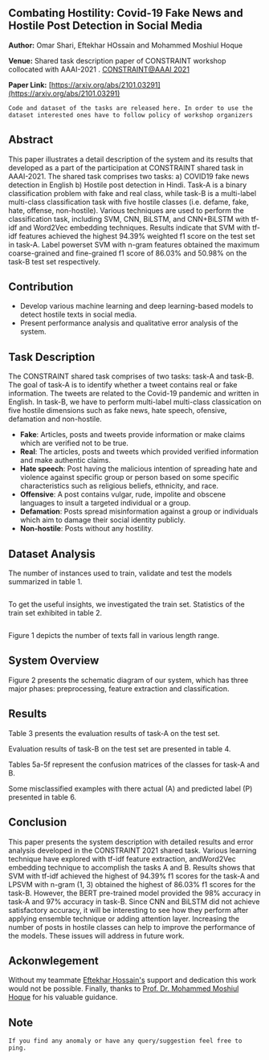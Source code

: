 <img title="" src="Figures/image-constraint.PNG" alt="">

## Combating Hostility: Covid-19 Fake News and Hostile Post Detection in Social Media

**Author:** Omar Shari, Eftekhar HOssain and Mohammed Moshiul Hoque

**Venue:** Shared task description paper of CONSTRAINT workshop collocated with AAAI-2021 . [CONSTRAINT@AAAI 2021](https://constraint-shared-task-2021.github.io/)

**Paper Link:** [https://arxiv.org/abs/2101.03291](https://arxiv.org/abs/2101.03291)

`Code and dataset of the tasks are released here. In order to use the dataset interested ones have to follow policy of workshop organizers`

## Abstract

This paper illustrates a detail description of the system and its results that developed as a part of the participation at CONSTRAINT shared task in AAAI-2021. The shared task comprises two tasks: a) COVID19 fake news detection in English b) Hostile post detection in Hindi. Task-A is a binary classification problem with fake and real class, while task-B is a multi-label multi-class classification task with five hostile classes (i.e. defame, fake, hate, offense, non-hostile). Various techniques are used to perform the classification task, including SVM, CNN, BiLSTM, and CNN+BiLSTM with tf-idf and Word2Vec embedding techniques. Results indicate that SVM with tf-idf features achieved the highest 94.39% weighted f1 score on the test set in task-A. Label powerset SVM with n-gram features obtained the maximum coarse-grained and fine-grained f1 score of 86.03% and 50.98% on the task-B test set respectively.

## Contribution
- Develop various machine learning and deep learning-based models to detect hostile texts in social media.
- Present performance analysis and qualitative error analysis of the system.

## Task Description

The CONSTRAINT shared task comprises of two tasks: task-A and task-B. The goal of task-A is to identify whether a tweet contains real or fake information. The tweets are related to the Covid-19 pandemic and written in English. In task-B, we have to perform multi-label multi-class classication on five hostile dimensions such as fake news, hate speech, ofensive, defamation and non-hostile.

- **Fake**: Articles, posts and tweets provide information or make claims which are verified not to be true.
- **Real**: The articles, posts and tweets which provided verified information and make authentic claims.
- **Hate speech**: Post having the malicious intention of spreading hate and violence against specific group or person based on some specific characteristics such as religious beliefs, ethnicity, and race.
- **Offensive**: A post contains vulgar, rude, impolite and obscene languages to insult a targeted individual or a group.
- **Defamation**: Posts spread misinformation against a group or individuals
which aim to damage their social identity publicly.
- **Non-hostile**: Posts without any hostility.

## Dataset Analysis

The number of instances used to train, validate and test the models summarized in table 1.

<img title="" src="Figures/Table1.PNG" alt="">

To get the useful insights, we investigated the train set. Statistics of the train set exhibited in table 2.

<img title="" src="Figures/Table2.PNG" alt="">

Figure 1 depicts the number of texts fall in various length range.
<img title="" src="Figures/Fig1.PNG" alt="">

## System Overview
Figure 2 presents the schematic diagram of our system, which has three major phases: preprocessing, feature extraction and classification.
<img title="" src="Figures/Fig2.PNG" alt="">

## Results 
Table 3 presents the evaluation results of task-A on the test set.
<img title="" src="Figures/Table3.PNG" alt="">

Evaluation results of task-B on the test set are presented in table 4.
<img title="" src="Figures/Table4.PNG" alt="">

Tables 5a-5f represent the confusion matrices of the classes for task-A and B.
<img title="" src="Figures/Table5.PNG" alt="">

Some misclassified examples with there actual (A) and predicted label (P) presented in table 6.
<img title="" src="Figures/Table6.PNG" alt="">

## Conclusion
This paper presents the system description with detailed results and error analysis developed in the CONSTRAINT 2021 shared task. Various learning technique have explored with tf-idf feature extraction, andWord2Vec embedding technique to accomplish the tasks A and B. Results shows that SVM with tf-idf achieved the highest of 94.39% f1 scores for the task-A and LPSVM with n-gram (1, 3) obtained the highest of 86.03% f1 scores for the task-B. However, the BERT pre-trained model provided the 98% accuracy in task-A and 97% accuracy in task-B. Since CNN and BiLSTM did not achieve satisfactory accuracy, it will be interesting to see how they perform after applying ensemble technique or adding attention layer. Increasing the number of posts in hostile classes can help to improve the performance of the models. These issues will address in future work.

## Ackonwlegement
Without my teammate [Eftekhar Hossain's](https://eftekhar-hossain.github.io/portfolio/) support and dedication this work would not be possible. Finally, thanks to [Prof. Dr. Mohammed Moshiul Hoque](https://www.researchgate.net/profile/Moshiul_Hoque) for his valuable guidance.

## Note
`If you find any anomaly or have any query/suggestion feel free to ping.`
